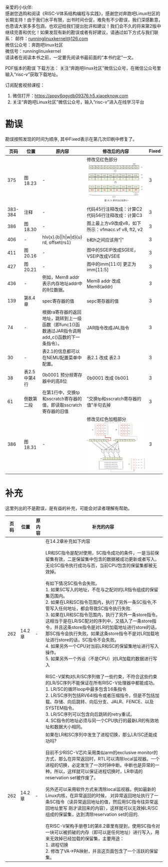 # 

亲爱的小伙伴:  
感谢您选购和阅读《RISC-V体系结构编程与实践》，感谢您对奔跑吧Linux社区的长期支持！由于我们水平有限，出书时间仓促，难免有不少勘误，我们深感歉意，也恳请大家多多包涵，也欢迎给我们提出批评和建议！我们会不久的将来第2版中继续完善和优化！如果发现有新的勘误或者有好建议，请通过如下方式与我们联系：
邮件：runninglinuxkernel@126.com   
微信公众号：奔跑吧linux社区   
微信号：runninglinuxkernel   
请读者在阅读本书之前，一定要先阅读书最前面的“本书约定”一文。

PDF版本的勘误 下载方法：
关注“奔跑吧linux社区”微信公众号，在微信公众号里输入“risc-v”获取下载地址。

订阅配套视频课程：        
1. 微信打开：https://appv6qgydb09376.h5.xiaoeknow.com      
2. 关注“奔跑吧Linux社区”微信公众号，输入“risc-v”进入在线学习平台    

# 勘误

勘误按照发现的时间为顺序, 其中Fixed表示在第几次印刷中修复了。

| 页码 | 位置 | 原内容                             | 修改后的内容                         | Fixed  |
| ---- | -------- | ---------------------------------- | ------------------------------------ | ------ |
| 375    | 图18.23 | -  | 修改见红色部分   ![](pic/18.23.png) | 3|
|383-384|  注释 | - | 代码45行注释改成：计算C2 <br> 代码56行注释改成：计算C3| 3|
| 386 | 图18.30| - | 图上最上方v9改成v8，如下所示：vfmacc.vf v8, ft2, v2| 3| 
|406| - | hlv{x}.{b\|\|h\|w\|d}{u} rd,  offset(rs1) | b和h之间应该用“\|” | 3|
|411| 图20.16| - | 图中的SGEIP改成SGEIE，VSEIP改成VSEIE | 3|
|427| 图20.21 | - | 图中的imm[11:0] 更正为 imm[11:5] | 3|
|436 | - | 例如，Mem8 addr表示内存地址addr中的8位数据。| Mem8 addr 改成 Mem8(addr) | 3|
| 139| 第8.4章| spec寄存器的值| sepc寄存器的值 | 3|
| 74| - |根据ra寄存器的返回地址，跳转到上一级函数（即func1()函数通过JAR指令调用add_c()函数的下一条指令）。| JAR指令改成JAL指令|3|
| 30| -| 表2.1的信息都可以在NEMU配置菜单中配置。| 表2.1 改成 表2.3| 3|
| 38| 表2.5中第4行| 0b0001  预分频寄存器中的高8位| 0b0001 改成 0b001| 3|
|61| 倒数第二段|在第1行中，交换tp和sscratch寄存器的值，即读取sscratch寄存器的旧值| "交换tp和sscratch寄存器的值"半句去掉| 3| 
| 386| 图18.31| - | 修改见红色加粗部分   ![](pic/18.31.png)| 3|  

# 补充

这里列出的不是勘误，是有益的补充，可能会对读者理解有帮助。

| 页码 |   位置   |         原内容    |                补充的内容           | 
| ---- | -------- | ------------------| ------------------------------------|
| 262    | 14.2章 | -  | 在14.2章补充如下内容 <br> <br> LR和SC指令是配对使用，SC指令成功的条件，一是当前保留集有效，二是保留集中包含的数据被成功更新或者写入。无论SC指令执行成功与否，当前CPU包含的保留集都被无效掉。  <br> <br> 有如下情况SC指令会失败。 <br> 1. 如果SC写入的地址，不在与之配对的LR指令组成的保留集范围内。 <br> 2. 如果在LR和SC指令范围内，执行了另外一条SC指令,不管写入任何地址，都会导致SC指令执行失败. <br> 3. 如果在LR和SC指令范围内，执行了另外一条store指令。这相当于是在LR/SC配对的序列中，又插入了一条store指令，并且这条store指令是对LR的加载地址进行store的话，那SC指令会执行失败。如果这条store指令不是对LR加载地址进行store的话，SC指令不会失败。 <br> 4. 如果另外一个CPU对当前LR和SC的保留集地址进行写入操作。<br>  5. 如果另外一个外设（不是CPU）对LR加载的数据进行写入  <br><br> RISC-V架构对LR/SC序列做了一些约束，不符合这些约束的LR/SC序列不能保证在所有RISC-V处理器中都能成功。 <br> 1. LR/SC的循环loop中最多包含16条指令 <br> 2. LR/SC序列包括RV64I指令或者压缩指令，但是不包括加载、存储、向后跳转、向后分支、JALR、FENCE、以及SYSTEM指令。 <br> 3. LR/SC序列可以包含向后跳转的retry重试。<br>  4. SC指令的地址必须与同一个CPU执行的最新LR的有效地址和数据大小相同。| 
| 262  | 14.2章 | - |  如果在LR和SC序列中发生了进程切换，那么LR/SC还能成功吗? <br> <br> 目前不少RISC-V芯片采用类似arm的exclusive monitor的方式，那么在异常返回时，RTL可以清除local监视器。一个进程的切换，必定发生了一次时钟中断。中断也是异常的一种。所以，这样就可以保证进程切换时，LR申请的reservation set被作废了。 <br> <br> 另外还可以采用软件方式来清除local监视器。例如最新的Linux内核，在异常返回的时候， 对异常返回地址执行了一条SC指令（读异常返回地址的值，然后用SC指令往异常返回地址里写 刚才读回来的内容），这样就可以无效掉LR/SC组成的保留集，达到清除reservation set的目的. <br> <br> 在RISC-V架构手册卷1的第8.2章里有提到，使用SC指令对一块可以被抓破的内存（即可以是任何地址）进行写入，用来无效掉已经加载的保留集，主要用途： <br> 1. 进程切换 <br> 2. 修改了VA->PA映射，并且这页面包含了一个活跃的保留集。|
